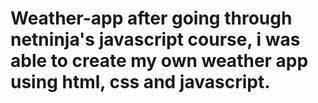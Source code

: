 # Weather-app after going through netninja's javascript course, i was able to create my own weather app using html, css and javascript.
